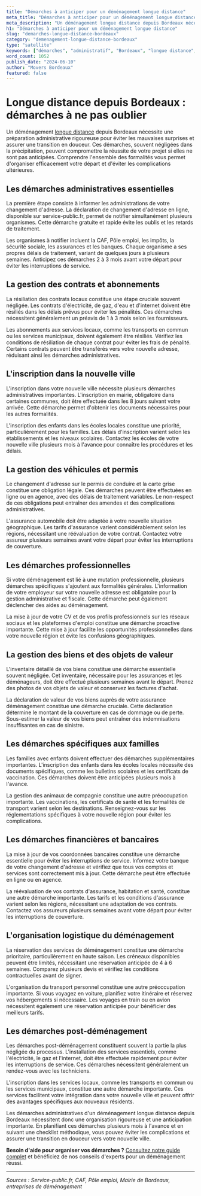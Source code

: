 ```yaml
---
title: "Démarches à anticiper pour un déménagement longue distance"
meta_title: "Démarches à anticiper pour un déménagement longue distance"
meta_description: "Un déménagement longue distance depuis Bordeaux nécessite une préparation administrative rigoureuse pour éviter les mauvaises surprises et assurer une."
h1: "Démarches à anticiper pour un déménagement longue distance"
slug: "demarches-longue-distance-bordeaux"
category: "demenagement-longue-distance-bordeaux"
type: "satellite"
keywords: ["démarches", "administratif", "Bordeaux", "longue distance", "organisation"]
word_count: 1052
publish_date: "2024-06-10"
author: "Movers Bordeaux"
featured: false
---
```



# Longue distance depuis Bordeaux : démarches à ne pas oublier

Un déménagement [longue distance](/blog/demenagement-entreprise-bordeaux/demenagement-entreprise-bordeaux-guide) depuis Bordeaux nécessite une préparation administrative rigoureuse pour éviter les mauvaises surprises et assurer une transition en douceur. Ces démarches, souvent négligées dans la précipitation, peuvent compromettre la réussite de votre projet si elles ne sont pas anticipées. Comprendre l'ensemble des formalités vous permet d'organiser efficacement votre départ et d'éviter les complications ultérieures.

## Les démarches administratives essentielles

La première étape consiste à informer les administrations de votre changement d'adresse. La déclaration de changement d'adresse en ligne, disponible sur service-public.fr, permet de notifier simultanément plusieurs organismes. Cette démarche gratuite et rapide évite les oublis et les retards de traitement.

Les organismes à notifier incluent la CAF, Pôle emploi, les impôts, la sécurité sociale, les assurances et les banques. Chaque organisme a ses propres délais de traitement, variant de quelques jours à plusieurs semaines. Anticipez ces démarches 2 à 3 mois avant votre départ pour éviter les interruptions de service.

## La gestion des contrats et abonnements

La résiliation des contrats locaux constitue une étape cruciale souvent négligée. Les contrats d'électricité, de gaz, d'eau et d'internet doivent être résiliés dans les délais prévus pour éviter les pénalités. Ces démarches nécessitent généralement un préavis de 1 à 3 mois selon les fournisseurs.

Les abonnements aux services locaux, comme les transports en commun ou les services municipaux, doivent également être résiliés. Vérifiez les conditions de résiliation de chaque contrat pour éviter les frais de pénalité. Certains contrats peuvent être transférés vers votre nouvelle adresse, réduisant ainsi les démarches administratives.

## L'inscription dans la nouvelle ville

L'inscription dans votre nouvelle ville nécessite plusieurs démarches administratives importantes. L'inscription en mairie, obligatoire dans certaines communes, doit être effectuée dans les 8 jours suivant votre arrivée. Cette démarche permet d'obtenir les documents nécessaires pour les autres formalités.

L'inscription des enfants dans les écoles locales constitue une priorité, particulièrement pour les familles. Les délais d'inscription varient selon les établissements et les niveaux scolaires. Contactez les écoles de votre nouvelle ville plusieurs mois à l'avance pour connaître les procédures et les délais.

## La gestion des véhicules et permis

Le changement d'adresse sur le permis de conduire et la carte grise constitue une obligation légale. Ces démarches peuvent être effectuées en ligne ou en agence, avec des délais de traitement variables. Le non-respect de ces obligations peut entraîner des amendes et des complications administratives.

L'assurance automobile doit être adaptée à votre nouvelle situation géographique. Les tarifs d'assurance varient considérablement selon les régions, nécessitant une réévaluation de votre contrat. Contactez votre assureur plusieurs semaines avant votre départ pour éviter les interruptions de couverture.

## Les démarches professionnelles

Si votre déménagement est lié à une mutation professionnelle, plusieurs démarches spécifiques s'ajoutent aux formalités générales. L'information de votre employeur sur votre nouvelle adresse est obligatoire pour la gestion administrative et fiscale. Cette démarche peut également déclencher des aides au déménagement.

La mise à jour de votre CV et de vos profils professionnels sur les réseaux sociaux et les plateformes d'emploi constitue une démarche proactive importante. Cette mise à jour facilite les opportunités professionnelles dans votre nouvelle région et évite les confusions géographiques.

## La gestion des biens et des objets de valeur

L'inventaire détaillé de vos biens constitue une démarche essentielle souvent négligée. Cet inventaire, nécessaire pour les assurances et les déménageurs, doit être effectué plusieurs semaines avant le départ. Prenez des photos de vos objets de valeur et conservez les factures d'achat.

La déclaration de valeur de vos biens auprès de votre assurance déménagement constitue une démarche cruciale. Cette déclaration détermine le montant de la couverture en cas de dommage ou de perte. Sous-estimer la valeur de vos biens peut entraîner des indemnisations insuffisantes en cas de sinistre.

## Les démarches spécifiques aux familles

Les familles avec enfants doivent effectuer des démarches supplémentaires importantes. L'inscription des enfants dans les écoles locales nécessite des documents spécifiques, comme les bulletins scolaires et les certificats de vaccination. Ces démarches doivent être anticipées plusieurs mois à l'avance.

La gestion des animaux de compagnie constitue une autre préoccupation importante. Les vaccinations, les certificats de santé et les formalités de transport varient selon les destinations. Renseignez-vous sur les réglementations spécifiques à votre nouvelle région pour éviter les complications.

## Les démarches financières et bancaires

La mise à jour de vos coordonnées bancaires constitue une démarche essentielle pour éviter les interruptions de service. Informez votre banque de votre changement d'adresse et vérifiez que tous vos comptes et services sont correctement mis à jour. Cette démarche peut être effectuée en ligne ou en agence.

La réévaluation de vos contrats d'assurance, habitation et santé, constitue une autre démarche importante. Les tarifs et les conditions d'assurance varient selon les régions, nécessitant une adaptation de vos contrats. Contactez vos assureurs plusieurs semaines avant votre départ pour éviter les interruptions de couverture.

## L'organisation logistique du déménagement

La réservation des services de déménagement constitue une démarche prioritaire, particulièrement en haute saison. Les créneaux disponibles peuvent être limités, nécessitant une réservation anticipée de 4 à 6 semaines. Comparez plusieurs devis et vérifiez les conditions contractuelles avant de signer.

L'organisation du transport personnel constitue une autre préoccupation importante. Si vous voyagez en voiture, planifiez votre itinéraire et réservez vos hébergements si nécessaire. Les voyages en train ou en avion nécessitent également une réservation anticipée pour bénéficier des meilleurs tarifs.

## Les démarches post-déménagement

Les démarches post-déménagement constituent souvent la partie la plus négligée du processus. L'installation des services essentiels, comme l'électricité, le gaz et l'internet, doit être effectuée rapidement pour éviter les interruptions de service. Ces démarches nécessitent généralement un rendez-vous avec les techniciens.

L'inscription dans les services locaux, comme les transports en commun ou les services municipaux, constitue une autre démarche importante. Ces services facilitent votre intégration dans votre nouvelle ville et peuvent offrir des avantages spécifiques aux nouveaux résidents.

Les démarches administratives d'un déménagement longue distance depuis Bordeaux nécessitent donc une organisation rigoureuse et une anticipation importante. En planifiant ces démarches plusieurs mois à l'avance et en suivant une checklist méthodique, vous pouvez éviter les complications et assurer une transition en douceur vers votre nouvelle ville.

**Besoin d'aide pour organiser vos démarches ?** [Consultez notre guide complet](/blog/demenagement-entreprise-bordeaux/demenagement-entreprise-bordeaux-guide) et bénéficiez de nos conseils d'experts pour un déménagement réussi.

---

*Sources : Service-public.fr, CAF, Pôle emploi, Mairie de Bordeaux, entreprises de déménagement*

